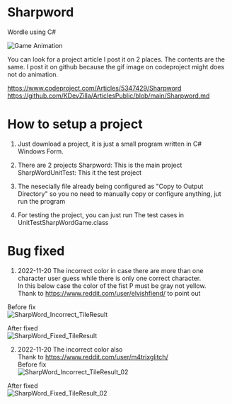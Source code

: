 # Sharpword
 Wordle using C#  
 


![Game Animation](https://user-images.githubusercontent.com/108615376/202889375-d00a5528-a166-4252-ba0f-22f3a0217425.gif)


You can look for a project article I post it on 2 places.
The contents are the same. 
I post it on github because the gif image on codeproject might does not do animation.

https://www.codeproject.com/Articles/5347429/Sharpword  
https://github.com/KDevZilla/ArticlesPublic/blob/main/Sharpword.md


# How to setup a project
1. Just download a project, it is just a small program written in C# Windows Form.
2. There are 2 projects
      Sharpword: This is the main project
      SharpWordUnitTest: This it the test project

3. The nesecially file already being configured as "Copy to Output Directory" so you no need to manually 
copy or configure anything, jut run the program
4. For testing the project, you can just run The test cases in UnitTestSharpWordGame.class


# Bug fixed

1. 2022-11-20 The incorrect color in case there are more than one character user guess while there is only one correct character.  
In this below case the color of the fist P must be gray not yellow.  
Thank to https://www.reddit.com/user/elvishfiend/ to point out

Before fix  
![SharpWord_Incorrect_TileResult](https://user-images.githubusercontent.com/108615376/202889171-5d805908-4417-4055-b35a-3283db27e064.png)

After fixed  
![SharpWord_Fixed_TileResult](https://user-images.githubusercontent.com/108615376/202889174-c8398eb9-5470-48de-93a9-10a7f3b67ad7.png)


2. 2022-11-20 The incorrect color also   
Thank to https://www.reddit.com/user/m4trixglitch/   
Before fix  
![SharpWord_Incorrect_TileResult_02](https://user-images.githubusercontent.com/108615376/202912138-c1e21c15-d372-4692-801b-c6f0fa0c207a.png)

After fixed  
![SharpWord_Fixed_TileResult_02](https://user-images.githubusercontent.com/108615376/202912157-4521ff80-6754-496c-ab33-e03172f6a15b.png)
